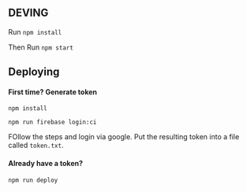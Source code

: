 ## DEVING

Run `npm install`

Then Run `npm start`

## Deploying

#### First time? Generate token

`npm install`

`npm run firebase login:ci`

FOllow the steps and login via google. Put the resulting token into a file called `token.txt`.

#### Already have a token?

`npm run deploy`
